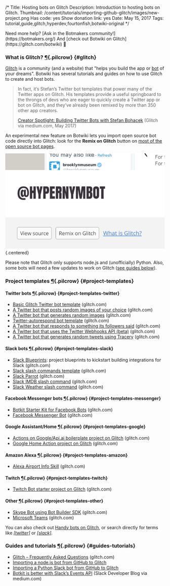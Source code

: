 /*
Title: Hosting bots on Glitch
Description: Introduction to hosting bots on Glitch.
Thumbnail: /content/tutorials/importing-github-glitch/images/new-project.png
Has code: yes
Show donation link: yes
Date: May 15, 2017
Tags: tutorial,guide,glitch,hyperdev,fourtonfish,botwiki-original
*/

<div class="note" markdown="1">
  Need more help? [Ask in the Botmakers community!](https://botmakers.org/) And [check out Botwiki on Glitch](https://glitch.com/botwiki) 🎏
</div>


### What is Glitch? [¶](#glitch){.pilcrow} {#glitch}

[Glitch](https://glitch.com) is a community (and a website) that "helps you build the app or [bot](https://glitch.com/handy-bots) of your dreams". Botwiki has several tutorials and guides on how to use Glitch to create and host bots.

> In fact, it’s Stefan’s Twitter bot templates that power many of the Twitter apps on Glitch. His templates provide a useful springboard to the throngs of devs who are eager to quickly create a Twitter app or bot on Glitch, and they’ve already been remixed by more than 350 other app creators.
>
> [Creator Spotlight: Building Twitter Bots with Stefan Bohacek](https://medium.com/glitch/creator-spotlight-building-twitter-bots-with-stefan-bohacek-4caf436f277) (Glitch via medium.com, May 2017)


An experimental new feature on Botwiki lets you import open source bot code directly into Glitch: look for the **Remix on Glitch** button on [most of the open source bot pages](/tag/opensource).

![Remix on Glitch](/content/tutorials/hosting-bots-glitch/images/remix-on-glitch.png){.centered}

Please note that Glitch only supports node.js and (unofficially) Python. Also, some bots will need a few updates to work on Glitch ([see guides below](#guides-tutorials)).


### Project templates [¶](#project-templates){.pilcrow} {#project-templates}


#### Twitter bots [¶](#project-templates-twitter){.pilcrow} {#project-templates-twitter}

- [Basic Glitch Twitter bot template](https://glitch.com/edit/#!/twitterbot) (glitch.com)
- [A Twitter bot that posts random images of your choice](https://glitch.com/edit/#!/random-image-twitterbot) (glitch.com)
- [A Twitter bot that generates random images](https://glitch.com/edit/#!/random-image-generator-twitterbot) (glitch.com)
- [Twitter-autorespond bot template](https://glitch.com/edit/#!/twitterbot-autorespond) (glitch.com)
- [A Twitter bot that responds to something its followers said](https://glitch.com/edit/#!/twitterbot-follower-autoreply) (glitch.com)
- [A Twitter bot that uses the Twitter Webhooks API (beta)](https://glitch.com/edit/#!/twitterbot-webhooks) (glitch.com)
- [A Twitter bot that generates random tweets using Tracery](https://glitch.com/edit/#!/tracery-twitter-bot) (glitch.com)


#### Slack bots [¶](#project-templates-slack){.pilcrow} {#project-templates-slack}

- [Slack Blueprints](https://glitch.com/slack-blueprints): project blueprints to kickstart building integrations for Slack (glitch.com)
- [Slack slash commands template](https://glitch.com/edit/#!/museum-by-colors) (glitch.com)
- [Slack Parrot](https://glitch.com/edit/#!/slack-parrot) (glitch.com)
- [Slack IMDB slash command](https://glitch.com/edit/#!/slack-imdb) (glitch.com)
- [Slack Weather slash command](https://glitch.com/edit/#!/slack-weather) (glitch.com)

#### Facebook Messenger bots [¶](#project-templates-messenger){.pilcrow} {#project-templates-messenger}

- [Botkit Starter Kit for Facebook Bots](https://glitch.com/edit/#!/botkit-facebook) (glitch.com)
- [Facebook Messenger Bot](https://glitch.com/~messenger-bot) (glitch.com)

#### Google Assistant/Home [¶](#project-templates-google){.pilcrow} {#project-templates-google}

- [Actions on Google/Api.ai boilerplate project on Glitch](https://glitch.com/edit/#!/project/actions-on-google-api-ai-boilerplate) (glitch.com)
- [Google Home Action project on Glitch](https://glitch.com/edit/#!/google-home) (glitch.com)

#### Amazon Alexa [¶](#project-templates-amazon){.pilcrow} {#project-templates-amazon}

- [Alexa Airport Info Skill](https://glitch.com/edit/#!/alexa-skill) (glitch.com)


#### Twitch [¶](#project-templates-twitch){.pilcrow} {#project-templates-twitch}

- [Twitch Bot starter project on Glitch](https://glitch.com/edit/#!/twitch-bot) (glitch.com)

#### Other [¶](#project-templates-other){.pilcrow} {#project-templates-other}

- [Skype Bot using Bot Builder SDK](https://glitch.com/edit/#!/bot-builder-skype) (glitch.com)
- [Microsoft Teams](https://glitch.com/~botkit-teams) (glitch.com)

You can also check out [Handy bots on Glitch](https://glitch.com/handy-bots), or search directly for terms like [*[twitter]*](https://glitch.com/search?q=twitter) or [*[slack]*](https://glitch.com/search?q=slack).


### Guides and tutorials [¶](#guides-tutorials){.pilcrow} {#guides-tutorials}

- [Glitch – Frequently Asked Questions](https://glitch.com/faq) (glitch.com)
- [Importing a node.js bot from GitHub to Glitch](/tutorials/importing-github-glitch/)
- [Importing a Python Slack bot from GitHub to Glitch](/tutorials/importing-github-glitch-slackbot-python/)
- [Botkit is better with Slack’s Events API](https://medium.com/slack-developer-blog/botkit-is-better-with-slacks-events-api-f9a27e051591) (Slack Developer Blog via medium.com)

